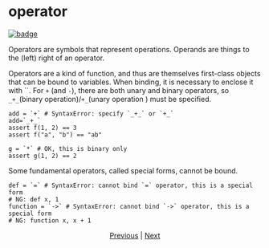 # operator

[![badge](https://img.shields.io/endpoint.svg?url=https%3A%2F%2Fgezf7g7pd5.execute-api.ap-northeast-1.amazonaws.com%2Fdefault%2Fsource_up_to_date%3Fowner%3Derg-lang%26repos%3Derg%26ref%3Dmain%26path%3Ddoc/EN/syntax/06_operator.md%26commit_hash%3D96132b20f6efb8fab884195f7f5144dc87e20be1)
](https://gezf7g7pd5.execute-api.ap-northeast-1.amazonaws.com/default/source_up_to_date?owner=erg-lang&repos=erg&ref=main&path=doc/EN/syntax/06_operator.md&commit_hash=96132b20f6efb8fab884195f7f5144dc87e20be1)

Operators are symbols that represent operations. Operands are things to the (left) right of an operator.

Operators are a kind of function, and thus are themselves first-class objects that can be bound to variables. When binding, it is necessary to enclose it with ``.
For `+` (and `-`), there are both unary and binary operators, so `_+_`(binary operation)/`+_`(unary operation ) must be specified.

``` erg
add = `+` # SyntaxError: specify `_+_` or `+_`
add=`_+_`
assert f(1, 2) == 3
assert f("a", "b") == "ab"

g = `*` # OK, this is binary only
assert g(1, 2) == 2
```

Some fundamental operators, called special forms, cannot be bound.

``` erg
def = `=` # SyntaxError: cannot bind `=` operator, this is a special form
# NG: def x, 1
function = `->` # SyntaxError: cannot bind `->` operator, this is a special form
# NG: function x, x + 1
```

<p align='center'>
    <a href='./05_builtin_funcs.md'>Previous</a> | <a href='./07_side_effect.md'>Next</a>
</p>
